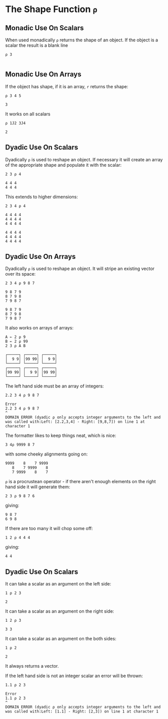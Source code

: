 # The Shape Function `⍴`

## Monadic Use On Scalars

When used monadically `⍴` returns the shape of an object. If the object is a scalar the result is a blank line

```pometo
⍴ 3
```

```pometo_results

```

## Monadic Use On Arrays

If the object has shape, if it is an array, `r` returns the shape:

```pometo
⍴ 3 4 5
```

```pometo_results
3
```

It works on all scalars

```pometo
⍴ 1J2 3J4
```

```pometo_results
2
```

## Dyadic Use On Scalars

Dyadically `⍴` is used to reshape an object. If necessary it will create an array of the appropriate shape and populate it with the scalar:

```pometo
2 3 ⍴ 4
```

```pometo_results
4 4 4
4 4 4
```

This extends to higher dimensions:

```pometo
2 3 4 ⍴ 4
```

```pometo_results
4 4 4 4
4 4 4 4
4 4 4 4

4 4 4 4
4 4 4 4
4 4 4 4
```

## Dyadic Use On Arrays

Dyadically `⍴` is used to reshape an object. It will stripe an existing vector over its space:

```pometo
2 3 4 ⍴ 9 8 7
```

```pometo_results
9 8 7 9
8 7 9 8
7 9 8 7

9 8 7 9
8 7 9 8
7 9 8 7
```

It also works on arrays of arrays:

```pometo
A ← 2 ⍴ 9
B ← 2 ⍴ 99
2 3 ⍴ A B
```

```pometo_results
┌─────┐ ┌─────┐ ┌─────┐
│  9 9│ │99 99│ │  9 9│
└─────┘ └─────┘ └─────┘
┌─────┐ ┌─────┐ ┌─────┐
│99 99│ │  9 9│ │99 99│
└─────┘ └─────┘ └─────┘
```

The left hand side must be an array of integers:

```pometo
2.2 3 4 ⍴ 9 8 7
```

```pometo_results
Error
2.2 3 4 ⍴ 9 8 7
^
DOMAIN ERROR (dyadic ⍴ only accepts integer arguments to the left and was called with:Left: [2.2,3,4] - Right: [9,8,7]) on line 1 at character 1
```

The formatter likes to keep things neat, which is nice:

```pometo
3 4⍴ 9999 8 7
```

with some cheeky alignments going on:

```pometo_results
9999    8    7 9999
   8    7 9999    8
   7 9999    8    7
```

`⍴` is a procrustean operator - if there aren't enough elements on the right hand side it will generate them:

```pometo
2 3 ⍴ 9 8 7 6
```
giving:

```pometo_results
9 8 7
6 9 8
```

If there are too many it will chop some off:

```pometo
1 2 ⍴ 4 4 4
```

giving:

```pometo_results
4 4
```

## Dyadic Use On Scalars


It can take a scalar as an argument on the left side:

```pometo
1 ⍴ 2 3
```

```pometo_results
2
```
It can take a scalar as an argument on the right side:

```pometo
1 2 ⍴ 3
```

```pometo_results
3 3
```
It can take a scalar as an argument on the both sides:

```pometo
1 ⍴ 2
```

```pometo_results
2
```

It always returns a vector.

If the left hand side is not an integer scalar an error will be thrown:

```pometo
1.1 ⍴ 2 3
```

```pometo_results
Error
1.1 ⍴ 2 3
^
DOMAIN ERROR (dyadic ⍴ only accepts integer arguments to the left and was called with:Left: [1.1] - Right: [2,3]) on line 1 at character 1
```

